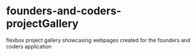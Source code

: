 # founders-and-coders-projectGallery

flexbox project gallery showcasing webpages created for the founders and coders application 
